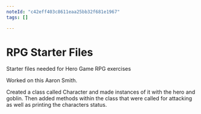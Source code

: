 ```yaml
---
noteId: "c42eff403c8611eaa25bb32f681e1967"
tags: []

---
```


# RPG Starter Files

Starter files needed for Hero Game RPG exercises

Worked on this Aaron Smith.

 Created a class called Character and made instances of it with the hero and goblin. Then added methods within the class that were called for attacking as well as printing the characters status.
